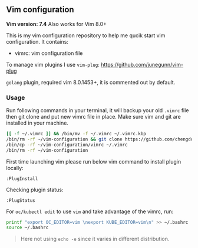 ## Vim configuration

**Vim version: 7.4**
Also works for Vim 8.0+

This is my vim configuration repository to help me qucik start vim configuration.
It contains:

- vimrc: vim configuration file

To manage vim plugins I use `vim-plug`:
https://github.com/junegunn/vim-plug

`golang` plugin, required vim 8.0.1453+, it is commented out by default. 

### Usage
Run following commands in your terminal, it will backup your old `.vimrc` file then git clone and put new vimrc file in place.
Make sure vim and git are installed in your machine.
```bash
[[ -f ~/.vimrc ]] && /bin/mv -f ~/.vimrc ~/.vimrc.kbp
/bin/rm -rf ~/vim-configuration && git clone https://github.com/chengdol/vim-configuration.git ~/vim-configuration
/bin/cp -rf ~/vim-configuration/vimrc ~/.vimrc
/bin/rm -rf ~/vim-configuration
```

First time launching vim please run below vim command to install plugin locally:
```
:PlugInstall
```
Checking plugin status:
```
:PlugStatus
```

For `oc/kubectl edit` to use `vim` and take advantage of the vimrc, run:
```bash
printf "export OC_EDITOR=vim \nexport KUBE_EDITOR=vim\n" >> ~/.bashrc
source ~/.bashrc
```

> Here not using `echo -e` since it varies in different distribution.

